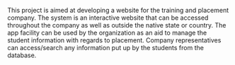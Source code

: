 This project is aimed at developing a website for the training and placement company. The system is an interactive website that can be accessed throughout the company as well as outside the native state or country. The app facility can be used by the organization as an aid to manage the student information with regards to placement.
Company representatives can access/search any information put up by the students from the database.

